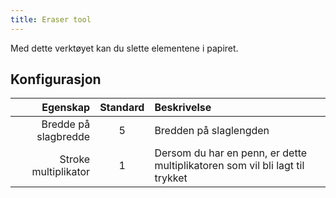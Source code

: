 ```yaml
---
title: Eraser tool
---
```


Med dette verktøyet kan du slette elementene i papiret.

## Konfigurasjon

|             Egenskap | Standard | Beskrivelse                                                                  |
| -------------------: | :------: | :--------------------------------------------------------------------------- |
| Bredde på slagbredde |     5    | Bredden på slaglengden                                                       |
| Stroke multiplikator |     1    | Dersom du har en penn, er dette multiplikatoren som vil bli lagt til trykket |
